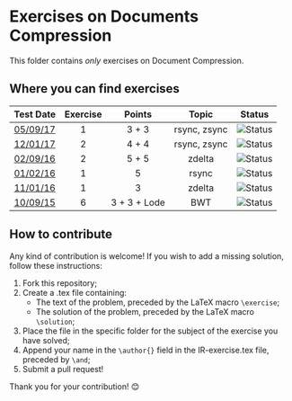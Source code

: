 # Exercises on Documents Compression #

This folder contains *only* exercises on Document Compression.

## Where you can find exercises ##

| Test Date                                                                                                  | Exercise | Points       | Topic              | Status                                                                             |
|:----------------------------------------------------------------------------------------------------------:|:--------:|:------------:|:------------------:|:----------------------------------------------------------------------------------:|
| [05/09/17](http://didawiki.di.unipi.it/lib/exe/fetch.php/magistraleinformatica/ir/ir16/ir170905.docx)      |     1    |     3 + 3    | rsync, zsync       | ![Status](https://img.shields.io/badge/Status-Unsolved-red.svg)                    |
| [12/01/17](http://didawiki.di.unipi.it/lib/exe/fetch.php/magistraleinformatica/ir/ir16/ir170112.docx)      |     2    |     4 + 4    | rsync, zsync       | ![Status](https://img.shields.io/badge/Status-Unsolved-red.svg)                    |
| [02/09/16](http://didawiki.di.unipi.it/lib/exe/fetch.php/magistraleinformatica/ir/ir15/ir160902.docx)      |     2    |     5 + 5    | zdelta             | ![Status](https://img.shields.io/badge/Status-Unsolved-red.svg)                    |
| [01/02/16](http://didawiki.di.unipi.it/lib/exe/fetch.php/magistraleinformatica/ir/ir15/ir160201.docx)      |     1    |       5      | rsync              | ![Status](https://img.shields.io/badge/Status-Unsolved-red.svg)                    |
| [11/01/16](http://didawiki.di.unipi.it/lib/exe/fetch.php/magistraleinformatica/ir/ir15/ir160111.docx)      |     1    |       3      | zdelta             | ![Status](https://img.shields.io/badge/Status-Unsolved-red.svg)                    |
| [10/09/15](http://didawiki.di.unipi.it/lib/exe/fetch.php/magistraleinformatica/ir/ir14/ir150910.docx)      |     6    | 3 + 3 + Lode | BWT                | ![Status](https://img.shields.io/badge/Status-Unsolved-red.svg)                    |

## How to contribute ##

Any kind of contribution is welcome! If you wish to add a missing solution,
follow these instructions:

  1. Fork this repository;
  2. Create a .tex file containing:
      - The text of the problem, preceded by the LaTeX macro `\exercise`;
      - The solution of the problem, preceded by the LaTeX macro `\solution`;
  3. Place the file in the specific folder for the subject of the exercise you
  have solved;
  4. Append your name in the `\author{}` field in the IR-exercise.tex file,
  preceded by `\and`;
  5. Submit a pull request!

Thank you for your contribution! :blush:
